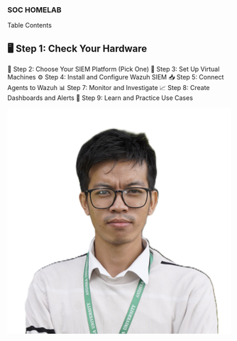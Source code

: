 ### SOC HOMELAB
Table Contents

## 🖥️ Step 1: Check Your Hardware
🧱 Step 2: Choose Your SIEM Platform (Pick One)
🔧 Step 3: Set Up Virtual Machines
⚙️ Step 4: Install and Configure Wazuh SIEM
📥 Step 5: Connect Agents to Wazuh
📊 Step 7: Monitor and Investigate
📈 Step 8: Create Dashboards and Alerts
🧪 Step 9: Learn and Practice Use Cases

![image](https://raw.githubusercontent.com/NATTOMR/SOCHomeLab/refs/heads/main/pass-size%20photograph.JPG)
